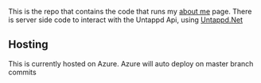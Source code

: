 This is the repo that contains the code that runs my [about me](http://about.tommyparnell.com) page. There is server side code to interact with the Untappd Api, using [Untappd.Net](https://github.com/tparnell8/Untappd.Net)
## Hosting

This is currently hosted on Azure. Azure will auto deploy on master branch commits
